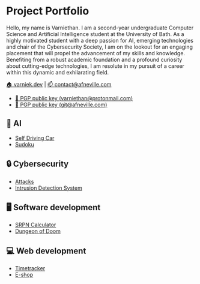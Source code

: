 # Project Portfolio

Hello, my name is Varniethan. I am a second-year undergraduate Computer Science and Artificial Intelligence student at the University of Bath. As a highly motivated student with a deep passion for AI, emerging technologies and chair of the Cybersecurity Society, I am on the lookout for an engaging placement that will propel the advancement of my skills and knowledge. Benefiting from a robust academic foundation and a profound curiosity about cutting-edge technologies, I am resolute in my pursuit of a career within this dynamic and exhilarating field.

[:house: varniek.dev](https://varniek.dev) |
[:mailbox: contact@afneville.com](mailto:varniethan@protonmail.com)

- [:key: PGP public key (varniethan@protonmail.com)](https://keys.openpgp.org/vks/v1/by-fingerprint/BB302E2E1E8460173DD869A0E584CD0E64E26B84)
- [:key: PGP public key (git@afneville.com)](https://keys.openpgp.org/vks/v1/by-fingerprint/5327548E8A384B0036410BDF262E0CE9C78FD949)

## :robot: AI

- [Self Driving Car](https://github.com/varniethan/self-driving-car)
- [Sudoku](https://github.com/varniethan/Sudoku)

## :lock: Cybersecurity

- [Attacks](https://github.com/varniethan/Cybersecurity)
- [Intrusion Detection System](https://github.com/varniethan/intrusion-detection-system)

## :desktop_computer: Software development

- [SRPN Calculator](https://github.com/varniethan/SRPN)
- [Dungeon of Doom](https://github.com/afneville/Dungeon_of_Doom)
  
## :computer: Web development

- [Timetracker](https://github.com/varniethan/timetracker)
- [E-shop](https://github.com/afneville/cmatrix)
